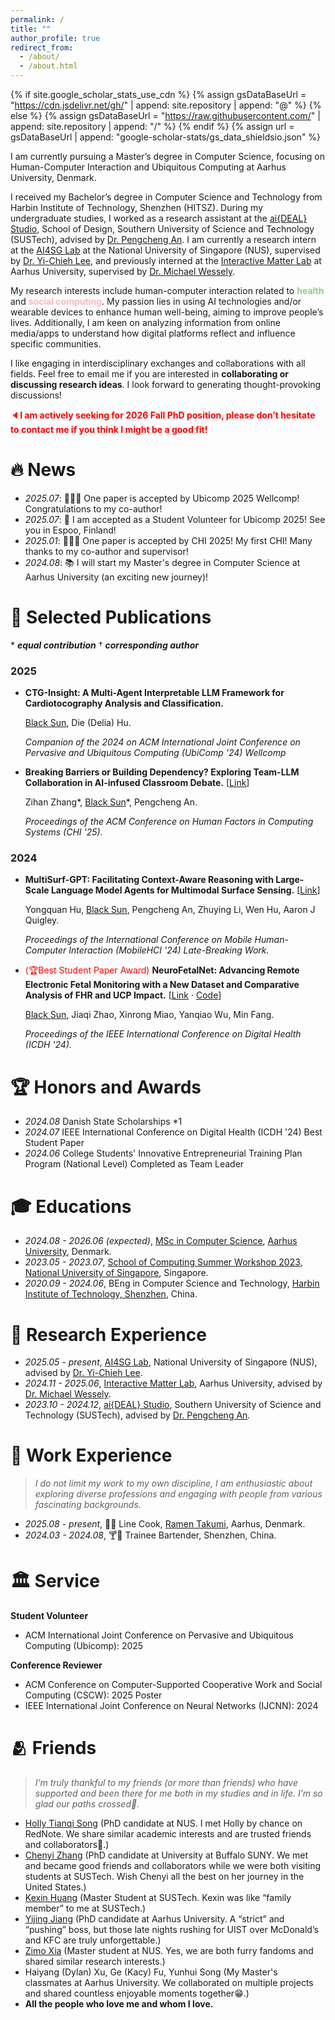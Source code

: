 ```yaml
---
permalink: /
title: ""
author_profile: true
redirect_from:
  - /about/
  - /about.html
---
```


{% if site.google_scholar_stats_use_cdn %}
{% assign gsDataBaseUrl = "https://cdn.jsdelivr.net/gh/" | append: site.repository | append: "@" %}
{% else %}
{% assign gsDataBaseUrl = "https://raw.githubusercontent.com/" | append: site.repository | append: "/" %}
{% endif %}
{% assign url = gsDataBaseUrl | append: "google-scholar-stats/gs_data_shieldsio.json" %}

<span class='anchor' id='about-me'></span>

I am currently pursuing a Master’s degree in Computer Science, focusing on Human-Computer Interaction and Ubiquitous Computing at Aarhus University, Denmark.

I received my Bachelor’s degree in Computer Science and Technology from Harbin Institute of Technology, Shenzhen (HITSZ). During my undergraduate studies, I worked as a research assistant at the [ai{DEAL} Studio](https://anpengcheng.cn/about/), School of Design, Southern University of Science and Technology (SUSTech), advised by [Dr. Pengcheng An](https://anpengcheng.cn/about/). I am currently a research intern at the [AI4SG Lab](https://www.ai4sg.org/) at the National University of Singapore (NUS), supervised by [Dr. Yi-Chieh Lee](https://www.yclee.net/), and previously interned at the [Interactive Matter Lab](https://interactivematterlab.org/index.html) at Aarhus University, supervised by [Dr. Michael Wessely](https://interactivematterlab.org/profile.html).

My research interests include human-computer interaction related to <span style="color:rgb(144,200,144)">**health**</span> and <span style="color:lightpink">**social computing**</span>. My passion lies in using AI technologies and/or wearable devices to enhance human well-being, aiming to improve people’s lives. Additionally, I am keen on analyzing information from online media/apps to understand how digital platforms reflect and influence specific communities.

I like engaging in interdisciplinary exchanges and collaborations with all fields. Feel free to email me if you are interested in **collaborating or discussing research ideas**. I look forward to generating thought-provoking discussions!

<span style="color:red">🔈**I am actively seeking for 2026 Fall PhD position, please don’t hesitate to contact me if you think I might be a good fit!**</span>

# 🔥 News

- _2025.07_: 🎉🎉🎉 One paper is accepted by Ubicomp 2025 Wellcomp! Congratulations to my co-author!
- _2025.07_: 🥰 I am accepted as a Student Volunteer for Ubicomp 2025! See you in Espoo, Finland!
- _2025.01_: 🎉🎉🎉 One paper is accepted by CHI 2025! My first CHI! Many thanks to my co-author and supervisor!
- _2024.08_: 📚 I will start my Master's degree in Computer Science at Aarhus University (an exciting new journey)!

<span class='anchor' id='-publications'></span>

# 📝 Selected Publications

\* _**equal contribution**_	† ***corresponding author***

### 2025

- **CTG-Insight: A Multi-Agent Interpretable LLM Framework for Cardiotocography Analysis and Classification.**

  <u>Black Sun</u>, Die (Delia) Hu.

  _Companion of the 2024 on ACM International Joint Conference on Pervasive and Ubiquitous Computing (UbiComp '24) Wellcomp_

- **Breaking Barriers or Building Dependency? Exploring Team-LLM Collaboration in AI-infused Classroom Debate.** [[Link](https://dl.acm.org/doi/full/10.1145/3706598.3713853)]

  Zihan Zhang\*, <u>Black Sun</u>\*, Pengcheng An.

  _Proceedings of the ACM Conference on Human Factors in Computing Systems (CHI '25)._

### 2024

- **MultiSurf-GPT: Facilitating Context-Aware Reasoning with Large-Scale Language Model Agents for Multimodal Surface Sensing.** [[Link](https://dl.acm.org/doi/abs/10.1145/3640471.3680450)]

  Yongquan Hu, <u>Black Sun</u>, Pengcheng An, Zhuying Li, Wen Hu, Aaron J Quigley.

  _Proceedings of the International Conference on Mobile Human-Computer Interaction (MobileHCI '24) Late-Breaking Work._

- <span style="color:red">(🏆Best Student Paper Award)</span> **NeuroFetalNet: Advancing Remote Electronic Fetal Monitoring with a New Dataset and Comparative Analysis of FHR and UCP Impact.** [[Link](https://ieeexplore.ieee.org/abstract/document/10645942) · [Code](https://github.com/BlackThompson/NeuroFetalNet)]

  <u>Black Sun</u>, Jiaqi Zhao, Xinrong Miao, Yanqiao Wu, Min Fang.

  _Proceedings of the IEEE International Conference on Digital Health (ICDH '24)._

# 🏆 Honors and Awards

- _2024.08_ Danish State Scholarships \*1
- _2024.07_ IEEE International Conference on Digital Health (ICDH '24) Best Student Paper
- _2024.06_ College Students' Innovative Entrepreneurial Training Plan Program (National Level) Completed as Team Leader

# 🎓 Educations

- _2024.08 - 2026.06 (expected)_, [MSc in Computer Science](https://masters.au.dk/computerscience), [Aarhus University](https://international.au.dk/), Denmark.
- _2023.05 - 2023.07_, [School of Computing Summer Workshop 2023](https://github.com/BlackThompson/HCI-Hot-Research-Topic-Analysis-and-Modeling), [National University of Singapore](https://nus.edu.sg/), Singapore.
- _2020.09 - 2024.06_, BEng in Computer Science and Technology, [Harbin Institute of Technology, Shenzhen](https://www.hitsz.edu.cn/index.html), China.

# 🔬 Research Experience

- _2025.05 - present_, [AI4SG Lab](https://www.ai4sg.org/), National University of Singapore (NUS), advised by [Dr. Yi-Chieh Lee](https://www.yclee.net/).
- _2024.11 - 2025.06_, [Interactive Matter Lab](https://interactivematterlab.org/), Aarhus University, advised by [Dr. Michael Wessely](https://interactivematterlab.org/profile.html).
- _2023.10 - 2024.12_, [ai{DEAL} Studio](https://anpengcheng.cn/about/), Southern University of Science and Technology (SUSTech), advised by [Dr. Pengcheng An](https://anpengcheng.cn/about/).



<span class='anchor' id='-work'></span>

# 🧭 Work Experience

> *I do not limit my work to my own discipline, I am enthusiastic about exploring diverse professions and engaging with people from various fascinating backgrounds.*

- _2025.08 - present_, 🍜🍥 Line Cook, [Ramen Takumi](https://www.facebook.com/RamenTakumi.DK/), Aarhus, Denmark.
- _2024.03 - 2024.08_, 🍸🍹 Trainee Bartender, Shenzhen, China.

<span class='anchor' id='-service'></span>

# 🏛️ Service

**Student Volunteer**

- ACM International Joint Conference on Pervasive and Ubiquitous Computing (Ubicomp): 2025

**Conference Reviewer**

- ACM Conference on Computer-Supported Cooperative Work and Social Computing (CSCW): 2025 Poster
- IEEE International Joint Conference on Neural Networks (IJCNN): 2024

<span class='anchor' id='-friends'></span>

# 🫂 Friends

> *I’m truly thankful to my friends (or more than friends) who have supported and been there for me both in my studies and in life. I’m so glad our paths crossed💐.* 

- [Holly Tianqi Song](https://hollysong.notion.site/) (PhD candidate at NUS. I met Holly by chance on RedNote. We share similar academic interests and are trusted friends and collaborators🥰.)
- [Chenyi Zhang](https://scholar.google.com/citations?user=fRzf0_0AAAAJ&hl=en) (PhD candidate at University at Buffalo SUNY. We met and became good friends and collaborators while we were both visiting students at SUSTech. Wish Chenyi all the best on her journey in the United States.)
- [Kexin Huang](https://scholar.google.com/citations?user=xOHik88AAAAJ&hl=en&oi=sra) (Master Student at SUSTech. Kexin was like “family member” to me at SUSTech.)
- [Yijing Jiang](https://www.yijingjiang.com/) (PhD candidate at Aarhus University. A “strict” and “pushing” boss, but those late nights rushing for UIST over McDonald’s and KFC are truly unforgettable.)
- [Zimo Xia](https://gelatinous-poet-461.notion.site/Zimo-s-Homepage-1ea5fb87a35d8031a4dfeeb9c1eeda6c) (Master student at NUS. Yes, we are both furry fandoms and shared similar research interests.)
- Haiyang (Dylan) Xu, Ge (Kacy) Fu, Yunhui Song (My Master's classmates at Aarhus University. We collaborated on multiple projects and shared countless enjoyable moments together😁.)
- **All the people who love me and whom I love.**
